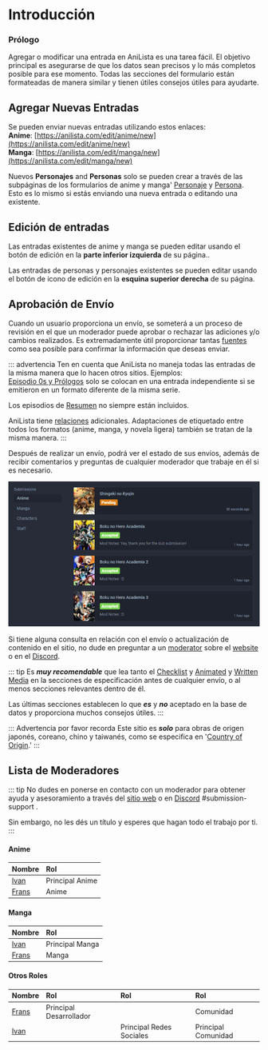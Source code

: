 # Introducción

### Prólogo

Agregar o modificar una entrada en AniLista es una tarea fácil. El objetivo principal es asegurarse de que los datos sean precisos y lo más completos posible para ese momento. Todas las secciones del formulario están formateadas de manera similar y tienen útiles consejos útiles para ayudarte.

## Agregar Nuevas Entradas

Se pueden enviar nuevas entradas utilizando estos enlaces:  
**Anime**: [https://anilista.com/edit/anime/new](https://anilista.com/edit/anime/new)  
**Manga**: [https://anilista.com/edit/manga/new](https://anilista.com/edit/manga/new)

Nuevos **Personajes** and **Personas** solo se pueden crear a través de las subpáginas de los formularios de anime y manga' [Personaje](./submissions.html#characters) y [Persona](./submissions.html#staff). Esto es lo mismo si estás enviando una nueva entrada o editando una existente.

## Edición de entradas

Las entradas existentes de anime y manga se pueden editar usando el botón de edición en la **parte inferior izquierda** de su página..

Las entradas de personas y personajes existentes se pueden editar usando el botón de icono de edición en la **esquina superior derecha** de su página.

## Aprobación de Envío

Cuando un usuario proporciona un envío, se someterá a un proceso de revisión en el que un moderador puede aprobar o rechazar las adiciones y/o cambios realizados. Es extremadamente útil proporcionar tantas [fuentes](./criteria.html#sourcing) como sea posible para confirmar la información que deseas enviar.

::: advertencia Ten en cuenta que AniLista no maneja todas las entradas de la misma manera que lo hacen otros sitios.
Ejemplos:  
[Episodio 0s y Prólogos](./criteria.html#episode-0-s-and-prologues) solo se colocan en una entrada independiente si se emitieron en un formato diferente de la misma serie.

Los episodios de [Resumen](./criteria.html#recaps) no siempre están incluidos.

AniLista tiene [relaciones](./submissions.html#relations) adicionales. Adaptaciones de etiquetado entre todos los formatos \(anime, manga, y novela ligera\) también se tratan de la misma manera.
:::

Después de realizar un envío, podrá ver el estado de sus envíos, además de recibir comentarios y preguntas de cualquier moderador que trabaje en él si es necesario.

![Submission panel on a users' profile page.](./img/user-submissions.png)

Si tiene alguna consulta en relación con el envío o actualización de contenido en el sitio, no dude en preguntar a un [moderator](./#moderator-list) sobre el [website](http://anilist.co) o en el [Discord](https://discord.gg/2J5nqqZ).

::: tip
Es _**muy recomendable**_ que lea tanto el [Checklist](./criteria.html#checklist) y [Animated](./criteria.html#animated-media) y [Written Media](./criteria.html#written-media) en la secciones de especificación antes de cualquier envío, o al menos secciones relevantes dentro de él.

Las últimas secciones establecen lo que _**es**_ y _**no**_ aceptado en la base de datos y proporciona muchos consejos útiles.
:::

::: Advertencia por favor recorda
Este sitio es _**solo**_ para obras de origen japonés, coreano, chino y taiwanés, como se especifica en '[Country of Origin](./submissions.html#country-of-origin).'
:::

## Lista de Moderadores

::: tip
No dudes en ponerse en contacto con un moderador para obtener ayuda y asesoramiento a través del [sitio web](http://anilista.com/) o en [Discord](https://discord.gg/2J5nqqZ) \#submission-support .

Sin embargo, no les dés un título y esperes que hagan todo el trabajo por ti.
:::

#### Anime

| Nombre                                            | Rol             |
| :------------------------------------------------ | :-------------- |
| [Ivan](http://anilista.com/user/Ivan)             | Principal Anime |
| [Frans](http://anilista.com/user/Frans)           | Anime           |

#### Manga

| Nombre                                        | Rol                  |
| :-------------------------------------------- | :------------------- |
| [Ivan](http://anilista.com/user/Ivan)         | Principal Manga      |
| [Frans](https://anilista.com/user/Frans)      | Manga                |

#### Otros Roles

| Nombre                                         | Rol                    | Rol                       | Rol                 |
| :--------------------------------------------- | :---------------------- | :----------------------- | :------------------ |
| [Frans](http://anilista.com/user/Frans)        | Principal Desarrollador |                          | Comunidad           |
| [Ivan](http://anilista.com/user/Ivan)          |                         | Principal Redes Sociales | Principal Comunidad |

